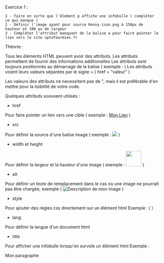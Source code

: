 Exercice 1 :

    1 - Faire en sorte que l'élément p affiche une infobulle ( compléter ce qui manque )
    2 - Définir l'image ayant pour source Kenny-icon.png à 150px de hauteur et 100 px de largeur
    3 - Compléter l'attribut manquant de la balise a pour faire pointer le lien vers le site uptofourmies.fr
    


Théorie :

  Tous les éléments HTML peuvent avoir des attributs.
  Les attributs permettent de fournir des informations additionelles 
  Les attributs sont toujours positionnés au démarrage de la balise ( exemple : <a HREF=""></a> )
  Les attributs voient leurs valeurs séparées par le signe = ( href = "valeur" )
  
  Les valeurs des attributs ne necessitent pas de ", mais il est préférable d'en mettre pour la lisibilité de votre code.
  
  Quelques attributs soouvent utilisés :
  
  - href 
  
  Pour faire pointer un lien vers une cible ( exemple : <a href="http://google.fr">Mon Lien</a> )
  
  - src
  
  Pour définir la source d'une balise image ( exemple : <img src="monfichier.jpg"> )
  
  - width et height
  
  Pour définir la largeur et la hauteur d'une image ( exemple : <img src="monfichier.jpg" width="50" height="50"> )
   
  - alt
  
  Pour définir un texte de remplacement dans le cas où une image ne pourrait pas être chargée,
  exemple ( <img src="monfichierquinexistepas.jpg" alt="Description de mon image"> )
  
  - style
  
  Pour ajouter des régles css directement sur un élément html
  Exemple : ( <span style="color:red;"> )
  
  - lang
  
  Pour définir la langue d'un document html
  
  - title
  
  Pour afficher une infobulle lorsqu'on survole un élément html
  Exemple : <p title="monTitre">Mon paragraphe</p>
  
  
  
  
  
  



